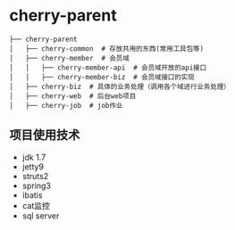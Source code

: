 # cherry-parent

```
├── cherry-parent
│   ├── cherry-common  # 存放共用的东西(常用工具包等)
│   ├── cherry-member  # 会员域
│   │   ├── cherry-member-api  # 会员域开放的api接口
│   │   ├── cherry-member-biz  # 会员域接口的实现
│   ├── cherry-biz  # 具体的业务处理（调用各个域进行业务处理）
│   ├── cherry-web  # 后台web项目
│   ├── cherry-job  # job作业
```

## 项目使用技术
* jdk 1.7
* jetty9
* struts2
* spring3
* ibatis
* cat监控
* sql server